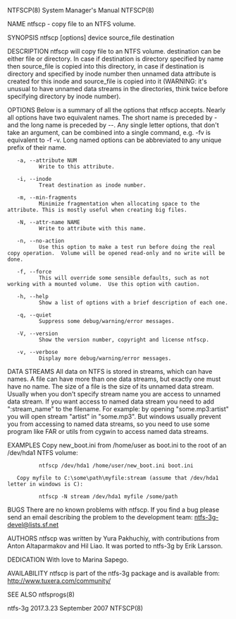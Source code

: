 NTFSCP(8)                                                                        System Manager's Manual                                                                        NTFSCP(8)

NAME
       ntfscp - copy file to an NTFS volume.

SYNOPSIS
       ntfscp [options] device source_file destination

DESCRIPTION
       ntfscp  will  copy file to an NTFS volume. destination can be either file or directory. In case if destination is directory specified by name then source_file is copied into this
       directory, in case if destination is directory and specified by inode number then unnamed data attribute is created for this inode and source_file is  copied  into  it  (WARNING:
       it's unusual to have unnamed data streams in the directories, think twice before specifying directory by inode number).

OPTIONS
       Below  is  a  summary of all the options that ntfscp accepts.  Nearly all options have two equivalent names.  The short name is preceded by - and the long name is preceded by --.
       Any single letter options, that don't take an argument, can be combined into a single command, e.g.  -fv is equivalent to -f -v.  Long named options can  be  abbreviated  to  any
       unique prefix of their name.

       -a, --attribute NUM
              Write to this attribute.

       -i, --inode
              Treat destination as inode number.

       -m, --min-fragments
              Minimize fragmentation when allocating space to the attribute. This is mostly useful when creating big files.

       -N, --attr-name NAME
              Write to attribute with this name.

       -n, --no-action
              Use this option to make a test run before doing the real copy operation.  Volume will be opened read-only and no write will be done.

       -f, --force
              This will override some sensible defaults, such as not working with a mounted volume.  Use this option with caution.

       -h, --help
              Show a list of options with a brief description of each one.

       -q, --quiet
              Suppress some debug/warning/error messages.

       -V, --version
              Show the version number, copyright and license ntfscp.

       -v, --verbose
              Display more debug/warning/error messages.

DATA STREAMS
       All  data on NTFS is stored in streams, which can have names. A file can have more than one data streams, but exactly one must have no name. The size of a file is the size of its
       unnamed data stream. Usually when you don't specify stream name you are access to unnamed data stream. If you want access to named data stream you need to add  ":stream_name"  to
       the  filename. For example: by opening "some.mp3:artist" you will open stream "artist" in "some.mp3". But windows usually prevent you from accessing to named data streams, so you
       need to use some program like FAR or utils from cygwin to access named data streams.

EXAMPLES
       Copy new_boot.ini from /home/user as boot.ini to the root of an /dev/hda1 NTFS volume:

              ntfscp /dev/hda1 /home/user/new_boot.ini boot.ini

       Copy myfile to C:\some\path\myfile:stream (assume that /dev/hda1 letter in windows is C):

              ntfscp -N stream /dev/hda1 myfile /some/path

BUGS
       There are no known problems with ntfscp. If you find a bug please send an email describing the problem to the development team:
       ntfs-3g-devel@lists.sf.net

AUTHORS
       ntfscp was written by Yura Pakhuchiy, with contributions from Anton Altaparmakov and Hil Liao.  It was ported to ntfs-3g by Erik Larsson.

DEDICATION
       With love to Marina Sapego.

AVAILABILITY
       ntfscp is part of the ntfs-3g package and is available from:
       http://www.tuxera.com/community/

SEE ALSO
       ntfsprogs(8)

ntfs-3g 2017.3.23                                                                     September 2007                                                                            NTFSCP(8)
